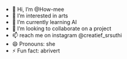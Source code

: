 - 👋 Hi, I’m @How-mee
- 👀 I’m interested in arts
- 🌱 I’m currently learning AI
- 💞️ I’m looking to collaborate on a project 
- 📫 reach me on instagram @creatief_srsuthi
- 😄 Pronouns: she
- ⚡ Fun fact: abrivert

<!---
How-mee/How-mee is a ✨ special ✨ repository because its `README.md` (this file) appears on your GitHub profile.
You can click the Preview link to take a look at your changes.
--->
